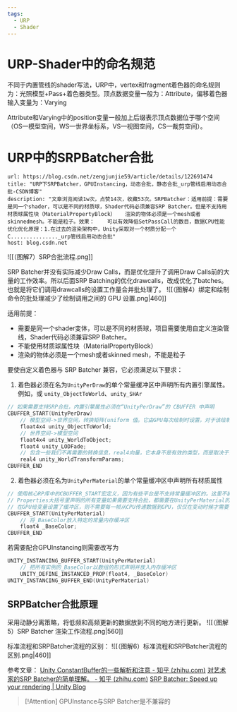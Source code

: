 ```yaml
---
tags:
  - URP
  - Shader
---
```

# URP-Shader中的命名规范

不同于内置管线的shader写法，URP中，vertex和fragment着色器的命名规则为：光照模型+Pass+着色器类型。顶点数据变量一般为：Attribute，偏移着色器输入变量为：Varying

Attribute和Varying中的position变量一般加上后缀表示顶点数据位于哪个空间（OS—模型空间，WS—世界坐标系，VS—视图空间，CS—裁剪空间）。

# URP中的SRPBatcher合批

```cardlink
url: https://blog.csdn.net/zengjunjie59/article/details/122691474
title: "URP下SRPBatcher，GPUInstancing，动态合批，静态合批_urp管线启用动态合批-CSDN博客"
description: "文章浏览阅读1w次，点赞14次，收藏53次。SRPBatcher：适用前提：需要是同一个shader，可以是不同的材质球，Shader代码必须兼容SRP Batcher。但是不支持用材质球属性块（MaterialPropertyBlock）   渲染的物体必须是一个mesh或者skinnedmesh。不能是粒子。效果：    可以有效降低SetPassCall的数目，数据CPU性能优化优化原理：1.在过去的渲染架构中，Unity采取对一个材质分配一个C..............._urp管线启用动态合批"
host: blog.csdn.net
```

![[（图解7）SRP合批流程.png]]

SRP Batcher并没有实际减少Draw Calls，而是优化提升了调用Draw Calls前的大量的工作效率。所以后面SRP Batching的优化drawcalls，改成优化了batches。也就是将它们调用drawcalls的设置工作量合并批处理了。
![[（图解4）绑定和绘制命令的批处理减少了绘制调用之间的 GPU 设置.png|460]]

适用前提：
- 需要是同一个shader变体，可以是不同的材质球，项目需要使用自定义渲染管线，Shader代码必须兼容SRP Batcher。
- 不能使用材质球属性块（MaterialPropertyBlock）
- 渲染的物体必须是一个mesh或者skinned mesh，不能是粒子

要使自定义着色器与 SRP Batcher 兼容，它必须满足以下要求：
1. 着色器必须在名为`UnityPerDraw`的单个常量缓冲区中声明所有内置引擎属性。例如，或 `unity_ObjectToWorld`、`unity_SHAr`
```Cpp
// 如果需要支持SRP合批，内置引擎属性必须在“UnityPerDraw”的 CBUFFER 中声明
CBUFFER_START(UnityPerDraw)
	// 模型空间->世界空间，转换矩阵(uniform 值。它由GPU每次绘制时设置，对于该绘制期间所有顶点和片段函数的调用都将保持不变)
	float4x4 unity_ObjectToWorld;			
	// 世界空间->模型空间
	float4x4 unity_WorldToObject;			
	float4 unity_LODFade;
	// 包含一些我们不再需要的转换信息，real4向量，它本身不是有效的类型，而是取决于目标平台的float4或half4的别名。（需要引入unityURP库里的"Packages/com.unity.render-pipelines.core/ShaderLibrary/Common.hlsl"才能使用real4）
	real4 unity_WorldTransformParams;		
CBUFFER_END
```

2. 着色器必须在名为`UnityPerMaterial`的单个常量缓冲区中声明所有材质属性
```Cpp
// 使用核心RP库中的CBUFFER_START宏定义，因为有些平台是不支持常量缓冲区的。这里不能直接用cbuffer UnityPerMaterial{ float4 _BaseColor };
// Properties大括号里声明的所有变量如果需要支持合批，都需要在UnityPerMaterial的CBUFFER中声明所有材质属性
// 在GPU给变量设置了缓冲区，则不需要每一帧从CPU传递数据到GPU，仅仅在变动时候才需要传递，能够有效降低set pass call
CBUFFER_START(UnityPerMaterial)
	// 将_BaseColor放入特定的常量内存缓冲区
	float4 _BaseColor;															
CBUFFER_END
```
若需要配合GPUInstancing则需要改写为
```Cpp
UNITY_INSTANCING_BUFFER_START(UnityPerMaterial)
	// 把所有实例的_BaseColor以数组的形式声明并放入内存缓冲区
	UNITY_DEFINE_INSTANCED_PROP(float4, _BaseColor)								
UNITY_INSTANCING_BUFFER_END(UnityPerMaterial)
```

## SRPBatcher合批原理

采用动静分离策略，将低频和高频更新的数据放到不同的地方进行更新。
![[（图解5）SRP Batcher 渲染工作流程.png|560]]

标准流程和SRPBatcher流程的区别：
![[（图解6）标准流程和SRPBatcher流程的区别.png|460]]

参考文章：
[Unity ConstantBuffer的一些解析和注意 - 知乎 (zhihu.com)](https://zhuanlan.zhihu.com/p/137455866)
[对艺术家的SRP Batcher的简单理解。 - 知乎 (zhihu.com)](https://zhuanlan.zhihu.com/p/156858564)
[SRP Batcher: Speed up your rendering | Unity Blog](https://blog.unity.com/engine-platform/srp-batcher-speed-up-your-rendering)

>[!Attention]
> GPUInstance与SRP Batcher是不兼容的
